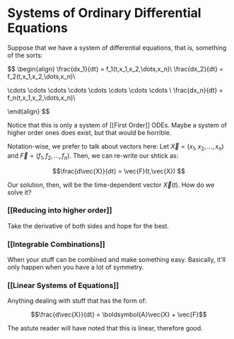 # Systems of Ordinary Differential Equations

Suppose that we have a system of differential equations, that is, something of the sorts:

$$
\begin{align}
\frac{dx_1}{dt} = f_1(t,x_1,x_2,\dots,x_n)\\
\frac{dx_2}{dt} = f_2(t,x_1,x_2,\dots,x_n)\\

\cdots \cdots \cdots \cdots \cdots \cdots \cdots \cdots \\
\frac{dx_n}{dt} = f_n(t,x_1,x_2,\dots,x_n)\\


\end{align}
$$

Notice that this is only a system of [[First Order]] ODEs. Maybe a system of higher order ones does exist, but that would be horrible.


Notation-wise, we prefer to talk about vectors here: Let $\vec{X}=(x_1,x_2,\dots,x_n)$ and $\vec{F}=(f_1,f_2,\dots,f_n)$. Then, we can re-write our shtick as:

$$\frac{d\vec{X}}{dt} = \vec{F}(t,\vec{X}) $$

Our solution, then, will be the time-dependent vector $\vec{X}(t)$. How do we solve it?

### [[Reducing into higher order]]

Take the derivative of both sides and hope for the best.

### [[Integrable Combinations]]

When your stuff can be combined and make something easy. Basically, it'll only happen when you have a lot of symmetry.

### [[Linear Systems of Equations]]
Anything dealing with stuff that has the form of:

$$\frac{d\vec{X}}{dt} = \boldsymbol{A}\vec{X} + \vec{F}$$

The astute reader will have noted that this is linear, therefore good.